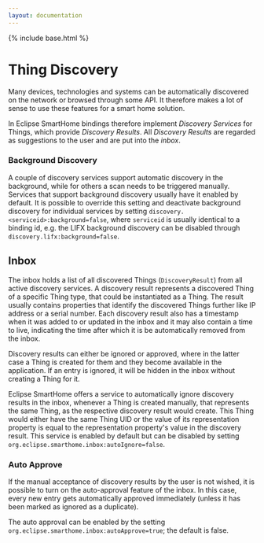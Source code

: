 ```yaml
---
layout: documentation
---
```


{% include base.html %}

# Thing Discovery

Many devices, technologies and systems can be automatically discovered on the network or browsed through some API. It therefore makes a lot of sense to use these features for a smart home solution.

In Eclipse SmartHome bindings therefore implement _Discovery Services_ for Things, which provide _Discovery Results_. All _Discovery Results_ are regarded as suggestions to the user and are put into the _inbox_.

### Background Discovery

A couple of discovery services support automatic discovery in the background, while for others a scan needs to be triggered manually.
Services that support background discovery usually have it enabled by default. 
It is possible to override this setting and deactivate background discovery for individual services by setting `discovery.<serviceid>:background=false`, where `serviceid` is usually identical to a binding id, e.g. the LIFX background discovery can be disabled through `discovery.lifx:background=false`.

## Inbox

The inbox holds a list of all discovered Things (`DiscoveryResult`) from all active discovery services. A discovery result represents a discovered Thing of a specific Thing type, that could be instantiated as a Thing. The result usually contains properties that identify the discovered Things further like IP address or a serial number. Each discovery result also has a timestamp when it was added to or updated in the inbox and it may also contain a time to live, indicating the time after which it is be automatically removed from the inbox. 

Discovery results can either be ignored or approved, where in the latter case a Thing is created for them and they become available in the application. If an entry is ignored, it will be hidden in the inbox without creating a Thing for it. 

Eclipse SmartHome offers a service to automatically ignore discovery results in the inbox, whenever a Thing is created manually, that represents the same Thing, as the respective discovery result would create. 
This Thing would either have the same Thing UID or the value of its representation property is equal to the representation property's value in the discovery result.  This service is enabled by default but can be disabled by setting `org.eclipse.smarthome.inbox:autoIgnore=false`. 

### Auto Approve

If the manual acceptance of discovery results by the user is not wished, it is possible to turn on the auto-approval feature of the inbox. 
In this case, every new entry gets automatically approved immediately (unless it has been marked as ignored as a duplicate).

The auto approval can be enabled by the setting `org.eclipse.smarthome.inbox:autoApprove=true`; the default is false.
